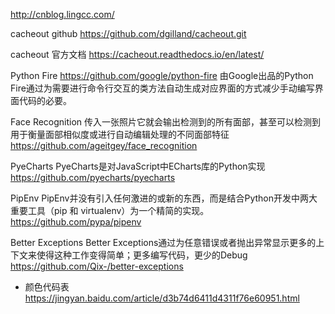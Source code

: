 http://cnblog.lingcc.com/

cacheout github
https://github.com/dgilland/cacheout.git

cacheout 官方文档
https://cacheout.readthedocs.io/en/latest/

Python Fire
https://github.com/google/python-fire
由Google出品的Python Fire通过为需要进行命令行交互的类方法自动生成对应界面的方式减少手动编写界面代码的必要。

Face Recognition
传入一张照片它就会输出检测到的所有面部，甚至可以检测到用于衡量面部相似度或进行自动编辑处理的不同面部特征
https://github.com/ageitgey/face_recognition

PyeCharts
PyeCharts是对JavaScript中ECharts库的Python实现
https://github.com/pyecharts/pyecharts

PipEnv
PipEnv并没有引入任何激进的或新的东西，而是结合Python开发中两大重要工具（pip 和 virtualenv）为一个精简的实现。
https://github.com/pypa/pipenv

Better Exceptions
Better Exceptions通过为任意错误或者抛出异常显示更多的上下文来使得这种工作变得简单；更多编写代码，更少的Debug
https://github.com/Qix-/better-exceptions

- 颜色代码表
https://jingyan.baidu.com/article/d3b74d6411d4311f76e60951.html
